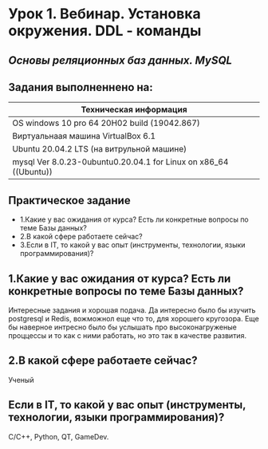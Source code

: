 # Урок 1. Вебинар. Установка окружения. DDL - команды
## _Основы реляционных баз данных. MySQL_
## Задания выполненнено на:

|Техническая информация|
| ------------ |
|  OS windows 10 pro 64 20H02 build (19042.867) |
|  Виртуальнаая машина VirtualBox 6.1|
|  Ubuntu 20.04.2 LTS  (на витрульной машине)|
|  mysql  Ver 8.0.23-0ubuntu0.20.04.1 for Linux on x86_64 ((Ubuntu))|



## Практическое задание
- 1.Какие у вас ожидания от курса? Есть ли конкретные вопросы по теме Базы данных?
- 2.В какой сфере работаете сейчас?
- 3.Если в IT, то какой у вас опыт (инструменты, технологии, языки программирования)?



## 1.Какие у вас ожидания от курса? Есть ли конкретные вопросы по теме Базы данных?

Интересные задания и хорошая подача. Да интересно было бы изучить postgresql и Redis, вожможнол еще что то, для хорошего кругозора. 
Еще бы наверное интресно было бы услышать про высоконагруженые проццессы и то как с ними работать, но это так в качестве развития.

## 2.В какой сфере работаете сейчас?

Ученый

## Если в IT, то какой у вас опыт (инструменты, технологии, языки программирования)?

С/С++, Python, QT, GameDev.